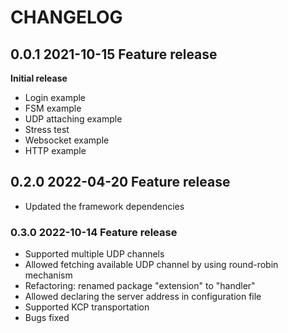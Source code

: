 # CHANGELOG

## 0.0.1 2021-10-15 Feature release
**Initial release**
- Login example  
- FSM example  
- UDP attaching example  
- Stress test  
- Websocket example  
- HTTP example  

## 0.2.0 2022-04-20 Feature release
- Updated the framework dependencies  

### 0.3.0 2022-10-14 Feature release
- Supported multiple UDP channels
- Allowed fetching available UDP channel by using round-robin mechanism
- Refactoring: renamed package "extension" to "handler"
- Allowed declaring the server address in configuration file
- Supported KCP transportation
- Bugs fixed
